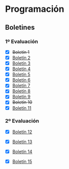 # Programación

## Boletines

### 1º Evaluación
- [x] ~~Boletín 1~~  
- [x] [Boletín 2](/src/com/aira/Evaluacion1/boletin02)  
- [x] [Boletín 3](/src/com/aira/Evaluacion1/boletin03)  
- [x] [Boletín 4](/src/com/aira/Evaluacion1/boletin04)
- [x] [Boletín 5](/src/com/aira/Evaluacion1/boletin05)  
- [x] [Boletín 6](/src/com/aira/Evaluacion1/boletin06)
- [x] [Boletín 7](/src/com/aira/Evaluacion1/boletin07)  
- [x] [Boletín 8](/src/com/aira/Evaluacion1/boletin08)  
- [x] [Boletín 9](/src/com/aira/Evaluacion1/boletin09)  
- [x] ~~Boletín 10~~  
- [x] [Boletín 11](/src/com/aira/Evaluacion1/boletin11)  

### 2º Evaluación 
- [x] [Boletín 12](/src/com/aira/Evaluacion2/boletin12)
- [X] [Boletín 13](/src/com/aira/Evaluacion2/boletin13)
- [x] [Boletín 14](/src/com/aira/Evaluacion2/boletin14)
- [x] [Boletín 15](/src/com/aira/Evaluacion2/boletin15)

